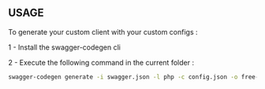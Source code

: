 ## USAGE

To generate your custom client with your custom configs :

1 - Install the swagger-codegen cli

2 - Execute the following command in the current folder :

```bash
swagger-codegen generate -i swagger.json -l php -c config.json -o free-mobile-sms-php-client --invoker-package="Your\Namespace"
```
